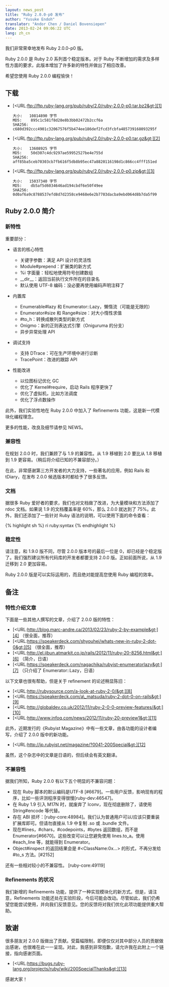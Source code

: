 ```yaml
---
layout: news_post
title: "Ruby 2.0.0-p0 发布"
author: "Yusuke Endoh"
translator: "Andor Chen / Daniel Bovensiepen"
date: 2013-02-24 09:06:22 UTC
lang: zh_cn
---
```


我们非常荣幸地发布 Ruby 2.0.0-p0 版。

Ruby 2.0.0 是 Ruby 2.0 系列首个稳定版本。对于 Ruby 不断增加的需求及多样性方面的要求，此版本增加了许多新的特性并做出了相应改善。

希望您使用 Ruby 2.0.0 编程愉快！

## 下载

* [&lt;URL:ftp://ftp.ruby-lang.org/pub/ruby/2.0/ruby-2.0.0-p0.tar.bz2&gt;][1]

      大小:   10814890 字节
      MD5:    895c1c581f8d28e8b3bb02472b2ccf6a
      SHA256: c680d392ccc4901c32067576f5b474ee186def2fcd3fcbfa485739168093295f

* [&lt;URL:ftp://ftp.ruby-lang.org/pub/ruby/2.0/ruby-2.0.0-p0.tar.gz&gt;][2]

      大小:   13608925 字节
      MD5:    50d307c4dc9297ae59952527be4e755d
      SHA256: aff85ba5ceb70303cb7fb616f5db8b95ec47a8820116198d1c866cc4fff151ed

* [&lt;URL:ftp://ftp.ruby-lang.org/pub/ruby/2.0/ruby-2.0.0-p0.zip&gt;][3]

      大小:   15037340 字节
      MD5:    db5af5d6034646ad194cbdf6e50f49ee
      SHA256: 0d0af6a9c8788537efd8d7d2358ce9468e6e2b7703dacba9ebd064d8b7da5f99

## Ruby 2.0.0 简介

### 新特性

重要部分：

* 语言的核心特性
  * 关键字参数：满足 API 设计的灵活性
  * Module#prepend：扩展类的新方式
  * %i 字面量：轻松地使用符号创建数组
  * \_\_dir\_\_：返回当前执行文件所在的目录名
  * 默认使用 UTF-8 编码：没必要再使用编码声明注释了

* 内置库
  * Enumerable#lazy 和 Enumerator::Lazy，懒惰流（可能是无限的）
  * Enumerator#size 和 Range#size：对大小惰性求值
  * \#to\_h：转换成散列类型的新方式
  * Onigmo：新的正则表达式引擎（Oniguruma 的分支）
  * 异步异常处理 API

* 调试支持
  * 支持 DTrace：可在生产环境中进行诊断
  * TracePoint：改进的跟踪 API

* 性能改进
  * 以位图标记优化 GC
  * 优化了 Kernel#require，启动 Rails 程序更快了
  * 优化了虚拟机，比如方法调度
  * 优化了浮点数操作

此外，我们实验性地在 Ruby 2.0.0 中加入了 Refinements 功能，这是新一代模块化编程理念。

更多的性能，改良及细节请参见 NEWS。

### 兼容性

在规划 2.0.0 时，我们兼顾了与 1.9 的兼容性。从 1.9 移植到 2.0 要比从 1.8 移植到 1.9 更容易。（稍后将介绍已知的不兼容部分。）

在此，非常感谢第三方开发者的大力支持，一些著名的应用，例如 Rails 和 tDiary，在发布 2.0.0 候选版本时都给予了很多反馈。

### 文档

据很多 Ruby 爱好者的要求，我们也对文档做了改进，为大量模块和方法添加了 rdoc 文档。如果说 1.9 的文档覆盖率是 60%，那么 2.0.0 就达到了 75%。此外，我们还添加了一些针对 Ruby 语法的说明，可以使用下面的命令查看：

{% highlight sh %}
ri ruby:syntax
{% endhighlight %}

### 稳定性

请注意，和 1.9.0 版不同，尽管 2.0.0 版本号的最后一位是 0，却已经是个稳定版了。我们强烈建议所有代码库的开发者都要支持 2.0.0 版。正如前面所说，从 1.9 迁移到 2.0 更加容易。

Ruby 2.0.0 版是可以实际运用的，而且绝对能提高您使用 Ruby 编程的效率。

## 备注

### 特性介绍文章

下面是一些其他人撰写的文章，介绍了 2.0.0 版的特性：

* [&lt;URL:http://blog.marc-andre.ca/2013/02/23/ruby-2-by-example&gt;][4]
  （很全面，推荐）
* [&lt;URL:https://speakerdeck.com/shyouhei/whats-new-in-ruby-2-dot-0&gt;][5]
  （很全面，推荐）
* [&lt;URL:http://el.jibun.atmarkit.co.jp/rails/2012/11/ruby-20-8256.html&gt;][6]
  （简介，日语）
* [&lt;URL:https://speakerdeck.com/nagachika/rubyist-enumeratorlazy&gt;][7]
  （只介绍了 Enumerator::Lazy，日语）

以下文章也很有帮助，但是关于 refinement 的论述稍显陈旧：

* [&lt;URL:http://rubysource.com/a-look-at-ruby-2-0/&gt;][8]
* [&lt;URL:https://speakerdeck.com/a\_matsuda/ruby-2-dot-0-on-rails&gt;][9]
* [&lt;URL:http://globaldev.co.uk/2012/11/ruby-2-0-0-preview-features/&gt;][10]
* [&lt;URL:http://www.infoq.com/news/2012/11/ruby-20-preview1&gt;][11]

此外，近期发行的《Rubyist Magazine》中有一些文章，由各功能的设计者编写，介绍了 2.0.0 版中的新功能。

* [&lt;URL:http://jp.rubyist.net/magazine/?0041-200Special&gt;][12]

虽然，这个杂志中的文章是日语的，但后续会有英文翻译。

### 不兼容性

据我们所知，Ruby 2.0.0 有以下五个明显的不兼容问题：

* 现在 Ruby 脚本的默认编码是UTF-8 \[#6679\]。一些用户反馈，影响现有的程序，比如一些评测程序变得很慢\[ruby-dev:46547\]。
* 在 Ruby 1.9 引入 M17N 时，就废弃了 Iconv，现在彻底删除了，请使用 String#encode 等代替。
* 存在 ABI 损坏：\[ruby-core:48984\]。我们认为普通用户可以/应该只要重装扩展库即可。但请勿直接从 1.9 中复制 .so 或 .bundle 文件。
* 现在\#lines，\#chars，\#codepoints，\#bytes 返回数组，而不是 Enumerator\[#6670\]。这些改变可以让您避免使用 lines.to\_a。使用 #each\_line 等，就能得到 Enumerator。
* Object#inspect 的返回结果会是 #&lt;ClassName:0x...&gt; 的形式，不再分发给 #to\_s 方法。\[#2152\]

还有一些相对较小的不兼容性。
\[ruby-core:49119\]

### Refinements 的状况

我们新增的 Refinements 功能，提供了一种实现模块化的新方式。但是，请注意，Refinements 功能还处在实验阶段，今后可能会改动。尽管如此，我们仍希望您能尝试使用，并向我们反馈意见。您的反馈将对我们优化此项功能提供重大帮助。

## 致谢

很多朋友对 2.0.0 版做出了贡献。受篇幅限制，即便仅仅对其中部分人员的贡献做出感谢，也很难在此一一呈现。对此，我感到非常抱歉，请允许我在此附上一个链接，指向感谢页面。

* [&lt;URL:https://bugs.ruby-lang.org/projects/ruby/wiki/200SpecialThanks&gt;][13]

感谢大家！



[1]: ftp://ftp.ruby-lang.org/pub/ruby/2.0/ruby-2.0.0-p0.tar.bz2
[2]: ftp://ftp.ruby-lang.org/pub/ruby/2.0/ruby-2.0.0-p0.tar.gz
[3]: ftp://ftp.ruby-lang.org/pub/ruby/2.0/ruby-2.0.0-p0.zip
[4]: http://blog.marc-andre.ca/2013/02/23/ruby-2-by-example
[5]: https://speakerdeck.com/shyouhei/whats-new-in-ruby-2-dot-0
[6]: http://el.jibun.atmarkit.co.jp/rails/2012/11/ruby-20-8256.html
[7]: https://speakerdeck.com/nagachika/rubyist-enumeratorlazy
[8]: http://rubysource.com/a-look-at-ruby-2-0/
[9]: https://speakerdeck.com/a_matsuda/ruby-2-dot-0-on-rails
[10]: http://globaldev.co.uk/2012/11/ruby-2-0-0-preview-features/
[11]: http://www.infoq.com/news/2012/11/ruby-20-preview1
[12]: http://jp.rubyist.net/magazine/?0041-200Special
[13]: https://bugs.ruby-lang.org/projects/ruby/wiki/200SpecialThanks
